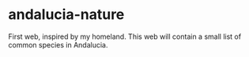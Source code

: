# andalucia-nature
First web, inspired by my homeland.
This web will contain a small list of common species in Andalucia.

